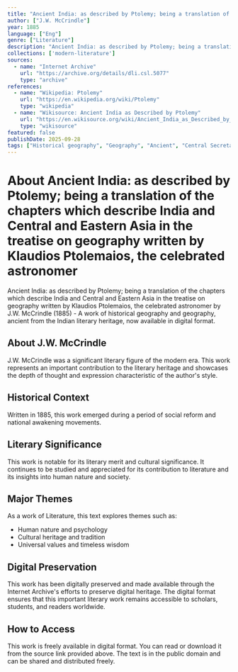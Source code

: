```yaml
---
title: "Ancient India: as described by Ptolemy; being a translation of the chapters which describe India and Central and Eastern Asia in the treatise on geography written by Klaudios Ptolemaios, the celebrated astronomer"
author: ["J.W. McCrindle"]
year: 1885
language: ["Eng"]
genre: ["Literature"]
description: "Ancient India: as described by Ptolemy; being a translation of the chapters which describe India and Central and Eastern Asia in the treatise on geography written by Klaudios Ptolemaios, the celebrated astronomer by J.W. McCrindle (1885) - A work of historical geography and geography, ancient fro..."
collections: ['modern-literature']
sources:
  - name: "Internet Archive"
    url: "https://archive.org/details/dli.csl.5077"
    type: "archive"
references:
  - name: "Wikipedia: Ptolemy"
    url: "https://en.wikipedia.org/wiki/Ptolemy"
    type: "wikipedia"
  - name: "Wikisource: Ancient India as Described by Ptolemy"
    url: "https://en.wikisource.org/wiki/Ancient_India_as_Described_by_Ptolemy"
    type: "wikisource"
featured: false
publishDate: 2025-09-28
tags: ["Historical geography", "Geography", "Ancient", "Central Secretariat Library", "Modern Era", "Eng"]
---
```


# About Ancient India: as described by Ptolemy; being a translation of the chapters which describe India and Central and Eastern Asia in the treatise on geography written by Klaudios Ptolemaios, the celebrated astronomer

Ancient India: as described by Ptolemy; being a translation of the chapters which describe India and Central and Eastern Asia in the treatise on geography written by Klaudios Ptolemaios, the celebrated astronomer by J.W. McCrindle (1885) - A work of historical geography and geography, ancient from the Indian literary heritage, now available in digital format.

## About J.W. McCrindle

J.W. McCrindle was a significant literary figure of the modern era. This work represents an important contribution to the literary heritage and showcases the depth of thought and expression characteristic of the author's style.

## Historical Context

Written in 1885, this work emerged during a period of social reform and national awakening movements.

## Literary Significance

This work is notable for its literary merit and cultural significance. It continues to be studied and appreciated for its contribution to literature and its insights into human nature and society.

## Major Themes

As a work of Literature, this text explores themes such as:

- Human nature and psychology
- Cultural heritage and tradition
- Universal values and timeless wisdom
## Digital Preservation

This work has been digitally preserved and made available through the Internet Archive's efforts to preserve digital heritage. The digital format ensures that this important literary work remains accessible to scholars, students, and readers worldwide.

## How to Access

This work is freely available in digital format. You can read or download it from the source link provided above. The text is in the public domain and can be shared and distributed freely.

